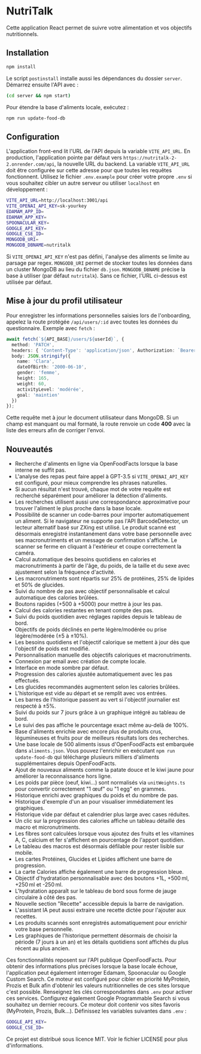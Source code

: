 
# NutriTalk

Cette application React permet de suivre votre alimentation et vos objectifs nutritionnels.

## Installation

```bash
npm install
```

Le script `postinstall` installe aussi les dépendances du dossier `server`. Démarrez ensuite l'API avec :

```bash
(cd server && npm start)
```

Pour étendre la base d'aliments locale, exécutez :

```bash
npm run update-food-db
```

## Configuration

L'application front-end lit l'URL de l'API depuis la variable `VITE_API_URL`.
En production, l'application pointe par défaut vers
`https://nutritalk-2-2.onrender.com/api`, la nouvelle URL du backend.
La variable `VITE_API_URL` doit être configurée sur cette adresse pour que toutes les requêtes fonctionnent.
Utilisez le fichier `.env.example`
pour créer votre propre `.env` si vous souhaitez cibler un autre serveur ou
utiliser `localhost` en développement :

```bash
VITE_API_URL=http://localhost:3001/api
VITE_OPENAI_API_KEY=sk-yourkey
EDAMAM_APP_ID=
EDAMAM_APP_KEY=
SPOONACULAR_KEY=
GOOGLE_API_KEY=
GOOGLE_CSE_ID=
MONGODB_URI=
MONGODB_DBNAME=nutritalk
```
Si `VITE_OPENAI_API_KEY` n'est pas défini, l'analyse des aliments se limite au parsage par regex.
`MONGODB_URI` permet de stocker toutes les données dans un cluster MongoDB au lieu du fichier `db.json`.
`MONGODB_DBNAME` précise la base à utiliser (par défaut `nutritalk`).
Sans ce fichier, l'URL ci-dessus est utilisée par défaut.

## Mise à jour du profil utilisateur

Pour enregistrer les informations personnelles saisies lors de l'onboarding,
appelez la route protégée `/api/users/:id` avec toutes les données du
questionnaire. Exemple avec `fetch` :

```ts
await fetch(`${API_BASE}/users/${userId}`, {
  method: 'PATCH',
  headers: { 'Content-Type': 'application/json', Authorization: `Bearer ${token}` },
  body: JSON.stringify({
    name: 'Clara',
    dateOfBirth: '2000-06-10',
    gender: 'femme',
    height: 165,
    weight: 60,
    activityLevel: 'modérée',
    goal: 'maintien'
  })
});
```

Cette requête met à jour le document utilisateur dans MongoDB. Si un champ est
manquant ou mal formaté, la route renvoie un code **400** avec la liste des
erreurs afin de corriger l'envoi.


## Nouveautés

- Recherche d'aliments en ligne via OpenFoodFacts lorsque la base interne ne suffit pas.
- L'analyse des repas peut faire appel à GPT-3.5 si `VITE_OPENAI_API_KEY` est configuré, pour mieux comprendre les phrases naturelles.
- Si aucun résultat n'est trouvé, chaque mot de votre requête est recherché séparément pour améliorer la détection d'aliments.
- Les recherches utilisent aussi une correspondance approximative pour trouver l'aliment le plus proche dans la base locale.
- Possibilité de scanner un code-barres pour importer automatiquement un aliment.
  Si le navigateur ne supporte pas l'API BarcodeDetector, un lecteur alternatif basé sur ZXing est utilisé.
  Le produit scanné est désormais enregistré instantanément dans votre base personnelle avec ses macronutriments et un message de confirmation s'affiche.
  Le scanner se ferme en cliquant à l'extérieur et coupe correctement la caméra.
- Calcul automatique des besoins quotidiens en calories et macronutriments à partir de l'âge, du poids, de la taille et du sexe avec ajustement selon la fréquence d'activité.
- Les macronutriments sont répartis sur 25% de protéines, 25% de lipides et 50% de glucides.
- Suivi du nombre de pas avec objectif personnalisable et calcul automatique des calories brûlées.
- Boutons rapides (+500 à +5000) pour mettre à jour les pas.
- Calcul des calories restantes en tenant compte des pas.
- Suivi du poids quotidien avec réglages rapides depuis le tableau de bord.
- Objectifs de poids déclinés en perte légère/modérée ou prise légère/modérée (±5 à ±10%).
- Les besoins quotidiens et l'objectif calorique se mettent à jour dès que l'objectif de poids est modifié.
- Personnalisation manuelle des objectifs caloriques et macronutriments.
- Connexion par email avec création de compte locale.
- Interface en mode sombre par défaut.
- Progression des calories ajustée automatiquement avec les pas effectués.
- Les glucides recommandés augmentent selon les calories brûlées.
- L'historique est vide au départ et se remplit avec vos entrées.
- Les barres de l'historique passent au vert si l'objectif journalier est respecté à ±5%.
- Suivi du poids sur 7 jours grâce à un graphique intégré au tableau de bord.
- Le suivi des pas affiche le pourcentage exact même au-delà de 100%.
- Base d'aliments enrichie avec encore plus de produits crus, légumineuses et fruits pour de meilleurs résultats lors des recherches.
- Une base locale de 500 aliments issus d'OpenFoodFacts est embarquée dans `aliments.json`.
  Vous pouvez l'enrichir en exécutant `npm run update-food-db` qui télécharge
  plusieurs milliers d'aliments supplémentaires depuis OpenFoodFacts.
- Ajout de nouveaux aliments comme la patate douce et le kiwi jaune pour améliorer la reconnaissance hors ligne.
- Les poids par pièce (oeuf, kiwi...) sont normalisés via `unitWeights.ts` pour convertir correctement "1 œuf" ou "1 egg" en grammes.
- Historique enrichi avec graphiques du poids et du nombre de pas.
- Historique d'exemple d'un an pour visualiser immédiatement les graphiques.
- Historique vide par défaut et calendrier plus large avec cases réduites.
- Un clic sur la progression des calories affiche un tableau détaillé des macro et micronutriments.
- Les fibres sont calculées lorsque vous ajoutez des fruits et les vitamines A, C, calcium et fer s'affichent en pourcentage de l'apport quotidien.
- Le tableau des macros est désormais défilable pour rester lisible sur mobile.
- Les cartes Protéines, Glucides et Lipides affichent une barre de progression.
- La carte Calories affiche également une barre de progression bleue.
- Objectif d'hydratation personnalisable avec des boutons +1L, +500 ml, +250 ml et -250 ml.
- L'hydratation apparaît sur le tableau de bord sous forme de jauge circulaire à côté des pas.
- Nouvelle section "Recette" accessible depuis la barre de navigation.
- L'assistant IA peut aussi extraire une recette dictée pour l'ajouter aux recettes.
- Les produits scannés sont enregistrés automatiquement pour enrichir votre base personnelle.
- Les graphiques de l'historique permettent désormais de choisir la période (7 jours à un an) et les détails quotidiens sont affichés du plus récent au plus ancien.

Ces fonctionnalités reposent sur l'API publique OpenFoodFacts.
Pour obtenir des informations plus précises lorsque la base locale échoue,
l'application peut également interroger Edamam, Spoonacular ou
Google Custom Search. Ce moteur est configuré pour cibler en priorité MyProtein,
Prozis et Bulk afin d'obtenir les valeurs nutritionnelles de ces sites lorsque
c'est possible.
Renseignez les clés correspondantes dans `.env` pour activer ces services.
Configurez également Google Programmable Search si vous souhaitez un dernier recours.
Ce moteur doit contenir vos sites favoris (MyProtein, Prozis, Bulk…).
Définissez les variables suivantes dans `.env` :

```bash
GOOGLE_API_KEY=
GOOGLE_CSE_ID=
```

Ce projet est distribué sous licence MIT. Voir le fichier LICENSE pour plus d'informations.
